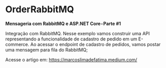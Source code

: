 # OrderRabbitMQ

**Mensageria com RabbitMQ e ASP.NET Core - Parte #1**

Integração com RabbitMQ. Nesse exemplo vamos construir uma API representando a funcionalidade de cadastro de pedido em um E-commerce.
Ao acessar o endpoint de cadastro de pedidos, vamos postar uma mensagem para fila do RabbitMQ;

Acesse o artigo em: https://marcoslimadefatima.medium.com/
